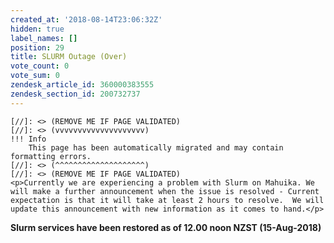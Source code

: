 ```yaml
---
created_at: '2018-08-14T23:06:32Z'
hidden: true
label_names: []
position: 29
title: SLURM Outage (Over)
vote_count: 0
vote_sum: 0
zendesk_article_id: 360000383555
zendesk_section_id: 200732737
---
```



    [//]: <> (REMOVE ME IF PAGE VALIDATED)
    [//]: <> (vvvvvvvvvvvvvvvvvvvv)
    !!! Info
        This page has been automatically migrated and may contain formatting errors.
    [//]: <> (^^^^^^^^^^^^^^^^^^^^)
    [//]: <> (REMOVE ME IF PAGE VALIDATED)
    <p>Currently we are experiencing a problem with Slurm on Mahuika. We will make a further announcement when the issue is resolved - Current expectation is that it will take at least 2 hours to resolve.  We will update this announcement with new information as it comes to hand.</p>
<p><strong>Slurm services have been restored as of 12.00 noon NZST (15-Aug-2018)</strong></p>